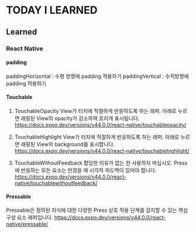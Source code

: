 # TODAY I LEARNED

## Learned

### React Native

#### padding 

paddingHorizontal : 수평 방향에 padding 적용하기
paddingVertical : 수직방향에 padding 적용하기

#### Touchable

1. TouchableOpacity
View가 터치에 적절하게 반응하도록 하는 래퍼.
아래로 누르면 래핑된 View의 opacity가 감소하여 흐리게 표시됩니다.
https://docs.expo.dev/versions/v44.0.0/react-native/touchableopacity/

2. TouchableHighlight
View가 터치에 적절하게 반응하도록 하는 래퍼.
아래로 누르면 래핑된 View의 background를 표시합니다.
https://docs.expo.dev/versions/v44.0.0/react-native/touchablehighlight/

3. TouchableWithoutFeedback
합당한 이유가 없는 한 사용하지 마십시오.
Press에 반응하는 모든 요소는 만졌을 때 시각적 피드백이 있어야 합니다.
https://docs.expo.dev/versions/v44.0.0/react-native/touchablewithoutfeedback/

#### Pressable

Pressable은 정의된 자식에 대한 다양한 Press 상호 작용 단계를 감지할 수 있는 핵심 구성 요소 래퍼입니다.
https://docs.expo.dev/versions/v44.0.0/react-native/pressable/
